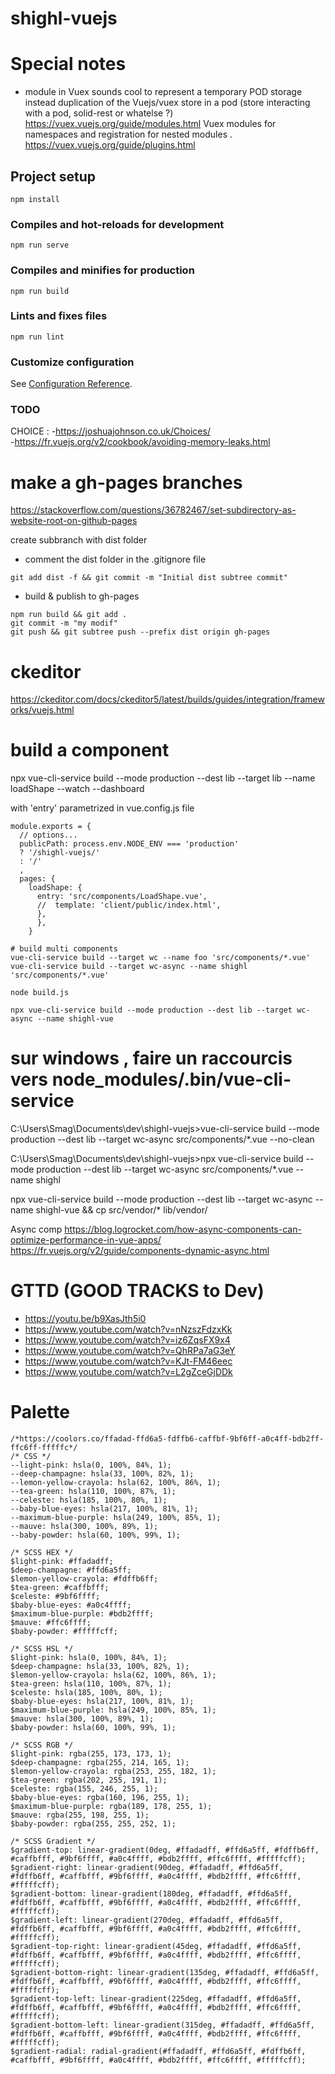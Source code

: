# shighl-vuejs

# Special notes
- module in Vuex sounds cool to represent a temporary POD storage instead duplication of the Vuejs/vuex store in a pod (store interacting with a pod, solid-rest or whatelse ?)
https://vuex.vuejs.org/guide/modules.html
Vuex modules for namespaces and registration for nested modules .
https://vuex.vuejs.org/guide/plugins.html

## Project setup
```
npm install
```

### Compiles and hot-reloads for development
```
npm run serve
```

### Compiles and minifies for production
```
npm run build
```

### Lints and fixes files
```
npm run lint
```

### Customize configuration
See [Configuration Reference](https://cli.vuejs.org/config/).

### TODO
CHOICE :
-https://joshuajohnson.co.uk/Choices/   
-https://fr.vuejs.org/v2/cookbook/avoiding-memory-leaks.html



# make a gh-pages branches
https://stackoverflow.com/questions/36782467/set-subdirectory-as-website-root-on-github-pages

create subbranch with dist folder
- comment the dist folder in the .gitignore file

```
git add dist -f && git commit -m "Initial dist subtree commit"
```

- build & publish to gh-pages

```
npm run build && git add .
git commit -m "my modif"
git push && git subtree push --prefix dist origin gh-pages

```

# ckeditor
https://ckeditor.com/docs/ckeditor5/latest/builds/guides/integration/frameworks/vuejs.html

# build a component
npx vue-cli-service build --mode production --dest lib --target lib --name loadShape --watch --dashboard

with 'entry' parametrized in vue.config.js file

```
module.exports = {
  // options...
  publicPath: process.env.NODE_ENV === 'production'
  ? '/shighl-vuejs/'
  : '/'
  ,
  pages: {
    loadShape: {
      entry: 'src/components/LoadShape.vue',
      //  template: 'client/public/index.html',
      },
      },
    }
```

    # build multi components
    vue-cli-service build --target wc --name foo 'src/components/*.vue'
    vue-cli-service build --target wc-async --name shighl 'src/components/*.vue'  

    node build.js

    npx vue-cli-service build --mode production --dest lib --target wc-async --name shighl-vue
# sur windows , faire un raccourcis vers node_modules/.bin/vue-cli-service
C:\Users\Smag\Documents\dev\shighl-vuejs>vue-cli-service build --mode production --dest lib --target wc-async src/components/*.vue --no-clean


C:\Users\Smag\Documents\dev\shighl-vuejs>npx vue-cli-service build --mode production --dest lib --target wc-async src/components/*.vue --name shighl

npx vue-cli-service build --mode production --dest lib --target wc-async --name shighl-vue && cp src/vendor/* lib/vendor/

Async comp
https://blog.logrocket.com/how-async-components-can-optimize-performance-in-vue-apps/
https://fr.vuejs.org/v2/guide/components-dynamic-async.html

# GTTD (GOOD TRACKS to Dev)  
- https://youtu.be/b9XasJth5i0
- https://www.youtube.com/watch?v=nNzszFdzxKk
- https://www.youtube.com/watch?v=iz6ZqsFX9x4
- https://www.youtube.com/watch?v=QhRPa7aG3eY
- https://www.youtube.com/watch?v=KJt-FM46eec
- https://www.youtube.com/watch?v=L2gZceGjDDk

# Palette
```
/*https://coolors.co/ffadad-ffd6a5-fdffb6-caffbf-9bf6ff-a0c4ff-bdb2ff-ffc6ff-fffffc*/
/* CSS */
--light-pink: hsla(0, 100%, 84%, 1);
--deep-champagne: hsla(33, 100%, 82%, 1);
--lemon-yellow-crayola: hsla(62, 100%, 86%, 1);
--tea-green: hsla(110, 100%, 87%, 1);
--celeste: hsla(185, 100%, 80%, 1);
--baby-blue-eyes: hsla(217, 100%, 81%, 1);
--maximum-blue-purple: hsla(249, 100%, 85%, 1);
--mauve: hsla(300, 100%, 89%, 1);
--baby-powder: hsla(60, 100%, 99%, 1);

/* SCSS HEX */
$light-pink: #ffadadff;
$deep-champagne: #ffd6a5ff;
$lemon-yellow-crayola: #fdffb6ff;
$tea-green: #caffbfff;
$celeste: #9bf6ffff;
$baby-blue-eyes: #a0c4ffff;
$maximum-blue-purple: #bdb2ffff;
$mauve: #ffc6ffff;
$baby-powder: #fffffcff;

/* SCSS HSL */
$light-pink: hsla(0, 100%, 84%, 1);
$deep-champagne: hsla(33, 100%, 82%, 1);
$lemon-yellow-crayola: hsla(62, 100%, 86%, 1);
$tea-green: hsla(110, 100%, 87%, 1);
$celeste: hsla(185, 100%, 80%, 1);
$baby-blue-eyes: hsla(217, 100%, 81%, 1);
$maximum-blue-purple: hsla(249, 100%, 85%, 1);
$mauve: hsla(300, 100%, 89%, 1);
$baby-powder: hsla(60, 100%, 99%, 1);

/* SCSS RGB */
$light-pink: rgba(255, 173, 173, 1);
$deep-champagne: rgba(255, 214, 165, 1);
$lemon-yellow-crayola: rgba(253, 255, 182, 1);
$tea-green: rgba(202, 255, 191, 1);
$celeste: rgba(155, 246, 255, 1);
$baby-blue-eyes: rgba(160, 196, 255, 1);
$maximum-blue-purple: rgba(189, 178, 255, 1);
$mauve: rgba(255, 198, 255, 1);
$baby-powder: rgba(255, 255, 252, 1);

/* SCSS Gradient */
$gradient-top: linear-gradient(0deg, #ffadadff, #ffd6a5ff, #fdffb6ff, #caffbfff, #9bf6ffff, #a0c4ffff, #bdb2ffff, #ffc6ffff, #fffffcff);
$gradient-right: linear-gradient(90deg, #ffadadff, #ffd6a5ff, #fdffb6ff, #caffbfff, #9bf6ffff, #a0c4ffff, #bdb2ffff, #ffc6ffff, #fffffcff);
$gradient-bottom: linear-gradient(180deg, #ffadadff, #ffd6a5ff, #fdffb6ff, #caffbfff, #9bf6ffff, #a0c4ffff, #bdb2ffff, #ffc6ffff, #fffffcff);
$gradient-left: linear-gradient(270deg, #ffadadff, #ffd6a5ff, #fdffb6ff, #caffbfff, #9bf6ffff, #a0c4ffff, #bdb2ffff, #ffc6ffff, #fffffcff);
$gradient-top-right: linear-gradient(45deg, #ffadadff, #ffd6a5ff, #fdffb6ff, #caffbfff, #9bf6ffff, #a0c4ffff, #bdb2ffff, #ffc6ffff, #fffffcff);
$gradient-bottom-right: linear-gradient(135deg, #ffadadff, #ffd6a5ff, #fdffb6ff, #caffbfff, #9bf6ffff, #a0c4ffff, #bdb2ffff, #ffc6ffff, #fffffcff);
$gradient-top-left: linear-gradient(225deg, #ffadadff, #ffd6a5ff, #fdffb6ff, #caffbfff, #9bf6ffff, #a0c4ffff, #bdb2ffff, #ffc6ffff, #fffffcff);
$gradient-bottom-left: linear-gradient(315deg, #ffadadff, #ffd6a5ff, #fdffb6ff, #caffbfff, #9bf6ffff, #a0c4ffff, #bdb2ffff, #ffc6ffff, #fffffcff);
$gradient-radial: radial-gradient(#ffadadff, #ffd6a5ff, #fdffb6ff, #caffbfff, #9bf6ffff, #a0c4ffff, #bdb2ffff, #ffc6ffff, #fffffcff);
```
